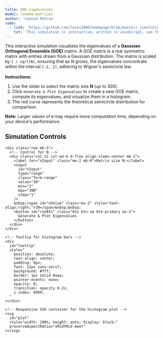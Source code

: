 ```yaml
---
title: GOE eigenvalues
model: random-matrices
author: 'Leonid Petrov'
code:
  - link: 'https://github.com/lenis2000/homepage/blob/master/_simulations/random-matrices/2025-01-28-GOE.md'
    txt: 'This simulation is interactive, written in JavaScript, see the source code of this page at the link'
---
```


<meta name="viewport" content="width=device-width, initial-scale=1.0" />

<div class="container mt-4 mb-3" style="overflow: visible;">
  <p>
    This interactive simulation visualizes the eigenvalues of a <strong>Gaussian Orthogonal Ensemble (GOE)</strong> matrix.
    A GOE matrix is a real symmetric matrix with entries drawn from a Gaussian distribution.
    The matrix is scaled by <code>1 / sqrt(N)</code>, ensuring that as <em>N</em> grows, the eigenvalues concentrate within the interval <code>[-2, 2]</code>,
    adhering to Wigner's semicircle law.
    <br/><br/>
    <strong>Instructions:</strong>
    <ol>
      <li>Use the slider to select the matrix size <strong>N</strong> (up to 300).</li>
      <li>Click <code>Generate & Plot Eigenvalues</code> to create a new GOE matrix, compute its eigenvalues, and visualize them in a histogram.</li>
      <li>The red curve represents the theoretical semicircle distribution for comparison.</li>
    </ol>
    <strong>Note:</strong> Larger values of <code>N</code> may require more computation time, depending on your device's performance.
  </p>

  <!-- Simulation Controls -->
  <div class="my-3 p-3 bg-light" style="overflow: visible;">
    <h2 class="h4 mb-3">Simulation Controls</h2>

    <div class="row mb-3">
      <!-- Control for N -->
      <div class="col-12 col-md-6 d-flex align-items-center mb-2">
        <label for="nInput" class="me-2 mb-0">Matrix size N:</label>
        <input
          id="nInput"
          type="range"
          class="form-range"
          value="30"
          min="2"
          max="300"
          step="1"
        />
        &nbsp;<span id="nValue" class="ms-2" style="text-align:right;">30</span>&nbsp;&nbsp;
        <button id="runBtn" class="btn btn-sm btn-primary ms-2">
          Generate & Plot Eigenvalues
        </button>
      </div>
    </div>

    <!-- Tooltip for histogram bars -->
    <div
      id="tooltip"
      style="
        position: absolute;
        text-align: center;
        padding: 6px;
        font: 12px sans-serif;
        background: #fff;
        border: 1px solid #aaa;
        pointer-events: none;
        opacity: 0;
        transition: opacity 0.2s;
        z-index: 9999;
      "
    ></div>

    <!-- Responsive SVG container for the histogram plot -->
    <svg
      id="plot"
      style="width: 100%; height: auto; display: block;"
      preserveAspectRatio="xMidYMid meet"
    ></svg>
  </div>
</div>


<script src="{{site.url}}/js/d3.v7.min.js"></script>
<script src="{{site.url}}/js/numeric.min.js"></script>

<script>
// ======================================================
// 1) Optimized Random Normal Generator (Box-Muller Transform)
//    Using two-sample generation to reduce calls to Math.random()
// ======================================================
let randnSpare = null;
function randn() {
  if (randnSpare !== null) {
    const val = randnSpare;
    randnSpare = null;
    return val;
  }
  let u1 = 0, u2 = 0;
  while (u1 <= Number.EPSILON) {
    u1 = Math.random();
    u2 = Math.random();
  }
  const R = Math.sqrt(-2.0 * Math.log(u1));
  const theta = 2.0 * Math.PI * u2;
  const z0 = R * Math.cos(theta);
  const z1 = R * Math.sin(theta);
  randnSpare = z1;
  return z0;
}

// ======================================================
// 2) Generate GOE matrix of size N, scale by 1/sqrt(N)
// ======================================================
function generateGOE(N) {
  const A = Array.from({ length: N }, () => Array(N).fill(0));
  const invSqrtN = 1 / Math.sqrt(N);

  for (let i = 0; i < N; i++) {
    for (let j = i; j < N; j++) {
      const val = randn() * invSqrtN;
      A[i][j] = val;
      A[j][i] = val; // Ensure symmetric
    }
  }
  return A;
}

// ======================================================
// 3) Compute eigenvalues using numeric.js EVD
// ======================================================
function computeEigenvalues(A) {
  const ev = numeric.eig(A);
  const eigenvals = ev.lambda.x;

  // numeric.js returns real parts in ev.lambda.x (for real symmetric, imaginary parts are zero)
  if (!Array.isArray(eigenvals) || eigenvals.some(val => typeof val !== 'number' || isNaN(val))) {
    console.error("Invalid eigenvalues:", eigenvals);
    return [];
  }

  // Sorting not strictly necessary for histogram, so we skip it to save time
  // eigenvals.sort((a, b) => a - b);

  return eigenvals;
}

// ======================================================
// 4) Main simulation: generate and get eigenvalues
// ======================================================
function simulateGOE(N) {
  const A = generateGOE(N);
  return computeEigenvalues(A);
}

// ======================================================
// 5) Plot a histogram of the eigenvalues + overlay semicircle
// ======================================================
function drawHistogram(eigenvals) {
  const N = eigenvals.length;
  const svg = d3.select("#plot");
  svg.selectAll("*").remove(); // Clear previous plot

  const margin = { top: 30, right: 30, bottom: 40, left: 50 };
  const width = 800, height = 450;
  svg
    .attr("viewBox", [0, 0, width, height])
    .style("border", "none");

  const minVal = d3.min(eigenvals);
  const maxVal = d3.max(eigenvals);
  // Set domain slightly wider than expected for better visualization
  const lowerX = Math.min(-2.5, minVal - 0.1 * Math.abs(minVal));
  const upperX = Math.max(2.5, maxVal + 0.1 * Math.abs(maxVal));

  const binGenerator = d3.bin()
    .domain([lowerX, upperX])
    .thresholds(40);
  const bins = binGenerator(eigenvals);

  // Calculate density for a density histogram
  const binWidth = bins[0] ? (bins[0].x1 - bins[0].x0) : 1;
  bins.forEach(bin => {
    bin.density = bin.length / (N * binWidth);
  });

  const xScale = d3.scaleLinear()
    .domain([lowerX, upperX])
    .range([margin.left, width - margin.right]);

  const yMax = d3.max(bins, d => d.density);
  const yScale = d3.scaleLinear()
    .domain([0, yMax * 1.1])
    .range([height - margin.bottom, margin.top]);

  // X Axis
  svg.append("g")
    .attr("transform", `translate(0, ${height - margin.bottom})`)
    .call(d3.axisBottom(xScale).ticks(10));

  // Y Axis
  svg.append("g")
    .attr("transform", `translate(${margin.left}, 0)`)
    .call(d3.axisLeft(yScale).ticks(8));

  // Bars
  svg.selectAll(".bar")
    .data(bins)
    .join("rect")
      .attr("class", "bar")
      .attr("x", d => xScale(d.x0))
      .attr("width", d => Math.max(1, xScale(d.x1) - xScale(d.x0) - 1))
      .attr("y", d => yScale(d.density))
      .attr("height", d => yScale(0) - yScale(d.density))
      .attr("fill", "steelblue")
      .on("mouseover", (event, d) => {
        const tooltip = d3.select("#tooltip");
        tooltip
          .style("opacity", 1)
          .style("left", (event.pageX + 10) + "px")
          .style("top", (event.pageY + 10) + "px")
          .html(`Bin [${d.x0.toFixed(2)}, ${d.x1.toFixed(2)})<br/>Count: ${d.length}`);
      })
      .on("mousemove", event => {
        const tooltip = d3.select("#tooltip");
        tooltip
          .style("left", (event.pageX + 10) + "px")
          .style("top", (event.pageY + 10) + "px");
      })
      .on("mouseout", () => {
        d3.select("#tooltip").style("opacity", 0);
      });

  // ==============================
  // Semicircle Overlay:
  //   f(x) = (1 / (2π)) * sqrt(4 - x^2), for |x| <= 2
  // ==============================
  const semicircleData = [];
  const points = 200;
  for (let i = 0; i <= points; i++) {
    const x = -2 + (4 * i / points); // Range from -2 to 2
    const y = (Math.abs(x) <= 2)
      ? (1 / (2 * Math.PI)) * Math.sqrt(4 - x * x)
      : 0;
    semicircleData.push({ x, y });
  }

  const line = d3.line()
    .x(d => xScale(d.x))
    .y(d => yScale(d.y))
    .curve(d3.curveBasis);

  svg.append("path")
    .datum(semicircleData)
    .attr("fill", "none")
    .attr("stroke", "red")
    .attr("stroke-width", 2)
    .attr("d", line);

  // Title
  svg.append("text")
    .attr("x", width / 2)
    .attr("y", margin.top / 2)
    .attr("text-anchor", "middle")
    .style("font-size", "16px")
    .text("GOE Eigenvalues Histogram with Semicircle Law");
}

// ======================================================
// 6) Combined Function to Run Simulation and Plot
// ======================================================
function simulateAndDraw(N) {
  if (N > 200) {
    console.warn("Large N may lead to longer computation times.");
  }

  const eigenvals = simulateGOE(N);
  if (!Array.isArray(eigenvals) || eigenvals.length !== N) {
    alert("Error computing eigenvalues. Please try a smaller matrix size.");
    return;
  }

  drawHistogram(eigenvals);
}

// ======================================================
// 7) Event Listeners
// ======================================================
const runBtn = document.getElementById("runBtn");
const nInput = document.getElementById("nInput");
const nValueSpan = document.getElementById("nValue");

runBtn.addEventListener("click", () => {
  const nVal = parseInt(nInput.value, 10);
  if (isNaN(nVal) || nVal < 2 || nVal > 300) {
    alert("Please choose an integer N between 2 and 300.");
    return;
  }
  simulateAndDraw(nVal);
});

nInput.addEventListener("input", (e) => {
  nValueSpan.textContent = parseInt(e.target.value, 10);
});

// ======================================================
// 8) Auto-run on Page Load with Default N
// ======================================================
(function autoRunOnLoad() {
  const defaultN = parseInt(nInput.value, 10);
  simulateAndDraw(defaultN);
})();
</script>
